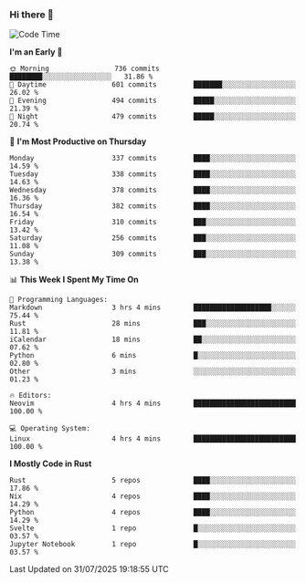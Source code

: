 ### Hi there 👋
<!--START_SECTION:waka-->
![Code Time](http://img.shields.io/badge/Code%20Time-726%20hrs%2054%20mins-blue)

**I'm an Early 🐤** 

```text
🌞 Morning                736 commits         ████████░░░░░░░░░░░░░░░░░   31.86 % 
🌆 Daytime                601 commits         ███████░░░░░░░░░░░░░░░░░░   26.02 % 
🌃 Evening                494 commits         █████░░░░░░░░░░░░░░░░░░░░   21.39 % 
🌙 Night                  479 commits         █████░░░░░░░░░░░░░░░░░░░░   20.74 % 
```
📅 **I'm Most Productive on Thursday** 

```text
Monday                   337 commits         ████░░░░░░░░░░░░░░░░░░░░░   14.59 % 
Tuesday                  338 commits         ████░░░░░░░░░░░░░░░░░░░░░   14.63 % 
Wednesday                378 commits         ████░░░░░░░░░░░░░░░░░░░░░   16.36 % 
Thursday                 382 commits         ████░░░░░░░░░░░░░░░░░░░░░   16.54 % 
Friday                   310 commits         ███░░░░░░░░░░░░░░░░░░░░░░   13.42 % 
Saturday                 256 commits         ███░░░░░░░░░░░░░░░░░░░░░░   11.08 % 
Sunday                   309 commits         ███░░░░░░░░░░░░░░░░░░░░░░   13.38 % 
```


📊 **This Week I Spent My Time On** 

```text
💬 Programming Languages: 
Markdown                 3 hrs 4 mins        ███████████████████░░░░░░   75.44 % 
Rust                     28 mins             ███░░░░░░░░░░░░░░░░░░░░░░   11.81 % 
iCalendar                18 mins             ██░░░░░░░░░░░░░░░░░░░░░░░   07.62 % 
Python                   6 mins              █░░░░░░░░░░░░░░░░░░░░░░░░   02.80 % 
Other                    3 mins              ░░░░░░░░░░░░░░░░░░░░░░░░░   01.23 % 

🔥 Editors: 
Neovim                   4 hrs 4 mins        █████████████████████████   100.00 % 

💻 Operating System: 
Linux                    4 hrs 4 mins        █████████████████████████   100.00 % 
```

**I Mostly Code in Rust** 

```text
Rust                     5 repos             ████░░░░░░░░░░░░░░░░░░░░░   17.86 % 
Nix                      4 repos             ████░░░░░░░░░░░░░░░░░░░░░   14.29 % 
Python                   4 repos             ████░░░░░░░░░░░░░░░░░░░░░   14.29 % 
Svelte                   1 repo              █░░░░░░░░░░░░░░░░░░░░░░░░   03.57 % 
Jupyter Notebook         1 repo              █░░░░░░░░░░░░░░░░░░░░░░░░   03.57 % 
```




 Last Updated on 31/07/2025 19:18:55 UTC
<!--END_SECTION:waka-->

<!--
**YoganshSharma/YoganshSharma** is a ✨ _special_ ✨ repository because its `README.md` (this file) appears on your GitHub profile.

Here are some ideas to get you started:

- 🔭 I’m currently working on ...
- 🌱 I’m currently learning ...
- 👯 I’m looking to collaborate on ...
- 🤔 I’m looking for help with ...
- 💬 Ask me about ...
- 📫 How to reach me: ...
- 😄 Pronouns: ...
- ⚡ Fun fact: ...
-->
